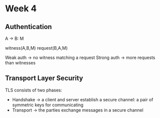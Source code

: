# Week 4

## Authentication

A -> B: M

witness(A,B,M)         request(B,A,M)


Weak auth   -> no witness matching a request
Strong auth -> more requests than witnesses


## Transport Layer Security

TLS consists of two phases:
- Handshake -> a client and server establish a secure channel: a pair of symmetric keys for communicating
- Transport -> the parties exchange messages in a secure channel

